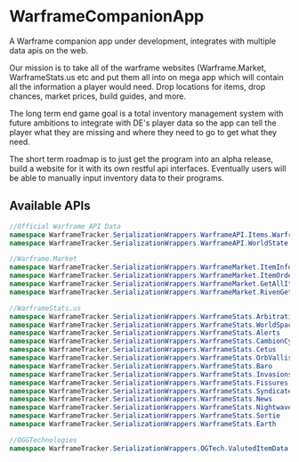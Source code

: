 # WarframeCompanionApp
A Warframe companion app under development, integrates with multiple data apis on the web.

Our mission is to take all of the warframe websites (Warframe.Market, WarframeStats.us etc and put them all into on mega app which will contain all the information a player would need. Drop locations for items, drop chances, market prices, build guides, and more.

The long term end game goal is a total inventory management system with future ambitions to integrate with DE's player data so the app can tell the player what they are missing and where they need to go to get what they need.

The short term roadmap is to just get the program into an alpha release, build a website for it with its own restful api interfaces. Eventually users will be able to manually input inventory data to their programs.

## Available APIs
```c#
//Official Warframe API Data
namespace WarframeTracker.SerializationWrappers.WarframeAPI.Items.Warframes
namespace WarframeTracker.SerializationWrappers.WarframeAPI.WorldState

//Warframe.Market
namespace WarframeTracker.SerializationWrappers.WarframeMarket.ItemInfo
namespace WarframeTracker.SerializationWrappers.WarframeMarket.ItemOrders
namespace WarframeTracker.SerializationWrappers.WarframeMarket.GetAllItems
namespace WarframeTracker.SerializationWrappers.WarframeMarket.RivenGetAuctions

//WarframeStats.us
namespace WarframeTracker.SerializationWrappers.WarframeStats.Arbitration
namespace WarframeTracker.SerializationWrappers.WarframeStats.WorldSpace
namespace WarframeTracker.SerializationWrappers.WarframeStats.Alerts
namespace WarframeTracker.SerializationWrappers.WarframeStats.CambionCycle
namespace WarframeTracker.SerializationWrappers.WarframeStats.Cetus
namespace WarframeTracker.SerializationWrappers.WarframeStats.OrbVallis
namespace WarframeTracker.SerializationWrappers.WarframeStats.Baro
namespace WarframeTracker.SerializationWrappers.WarframeStats.Invasions
namespace WarframeTracker.SerializationWrappers.WarframeStats.Fissures
namespace WarframeTracker.SerializationWrappers.WarframeStats.Syndicate
namespace WarframeTracker.SerializationWrappers.WarframeStats.News
namespace WarframeTracker.SerializationWrappers.WarframeStats.Nightwave
namespace WarframeTracker.SerializationWrappers.WarframeStats.Sortie
namespace WarframeTracker.SerializationWrappers.WarframeStats.Earth

//OGGTechnologies
namespace WarframeTracker.SerializationWrappers.OGTech.ValutedItemData
```
